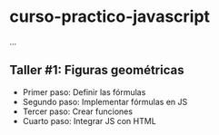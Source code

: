 # curso-practico-javascript

...

## Taller #1: Figuras geométricas

- Primer paso: Definir las fórmulas
- Segundo paso: Implementar fórmulas en JS
- Tercer paso: Crear funciones
- Cuarto paso: Integrar JS con HTML
